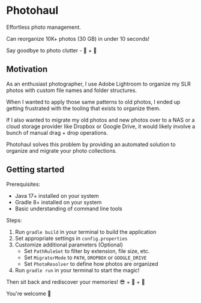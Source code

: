 # Photohaul

Effortless photo management.

Can reorganize 10K+ photos (30 GB) in under 10 seconds!

Say goodbye to photo clutter - 👋 + 🚀

## Motivation

As an enthusiast photographer, I use Adobe Lightroom to organize my SLR photos
with custom file names and folder structures.

When I wanted to apply those same patterns to old photos, I ended up getting
frustrated with the tooling that exists to organize them.

If I also wanted to migrate my old photos and new photos over to a NAS or a cloud
storage provider like Dropbox or Google Drive, it would likely involve a bunch
of manual drag + drop operations.

Photohaul solves this problem by providing an automated solution to organize
and migrate your photo collections.

## Getting started

Prerequisites:

- Java 17+ installed on your system
- Gradle 8+ installed on your system
- Basic understanding of command line tools

Steps:

1. Run `gradle build` in your terminal to build the application
2. Set appropriate settings in `config.properties`
3. Customize additional parameters (Optional)
   - Set `PathRuleSet` to filter by extension, file size, etc.
   - Set `MigratorMode` to `PATH`, `DROPBOX` or `GOOGLE_DRIVE`
   - Set `PhotoResolver` to define how photos are organized
4. Run `gradle run` in your terminal to start the magic!

Then sit back and rediscover your memories! 😎 + 🍹 + 🌴

You're welcome 🙏
